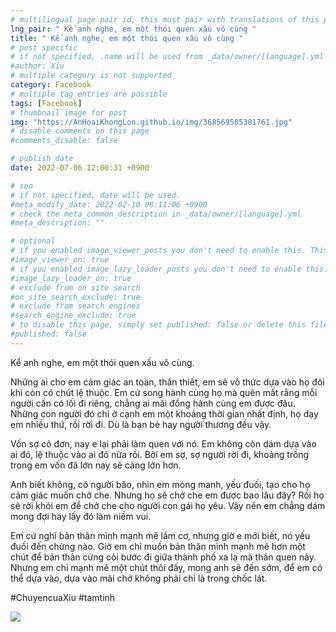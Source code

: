 ```yaml
---
# multilingual page pair id, this must pair with translations of this page. (This name must be unique)
lng_pair: " Kể anh nghe, em một thói quen xấu vô cùng "
title: " Kể anh nghe, em một thói quen xấu vô cùng "
# post specific
# if not specified, .name will be used from _data/owner/[language].yml
#author: Xíu
# multiple category is not supported
category: Facebook
# multiple tag entries are possible
tags: [Facebook]
# thumbnail image for post
img: "https://AnHoaiKhongLon.github.io/img/368569585381761.jpg"
# disable comments on this page
#comments_disable: false

# publish date
date: 2022-07-06 12:00:31 +0900

# seo
# if not specified, date will be used.
#meta_modify_date: 2022-02-10 08:11:06 +0900
# check the meta_common_description in _data/owner/[language].yml
#meta_description: ""

# optional
# if you enabled image_viewer_posts you don't need to enable this. This is only if image_viewer_posts = false
#image_viewer_on: true
# if you enabled image_lazy_loader_posts you don't need to enable this. This is only if image_lazy_loader_posts = false
#image_lazy_loader_on: true
# exclude from on site search
#on_site_search_exclude: true
# exclude from search engines
#search_engine_exclude: true
# to disable this page, simply set published: false or delete this file
#published: false
---
```


<!-- outline-start -->

Kể anh nghe, em một thói quen xấu vô cùng.

Những ai cho em cảm giác an toàn, thân thiết, em sẽ vô thức dựa vào họ đôi khi còn có chút lệ thuộc. Em cứ song hành cùng họ mà quên mất rằng mỗi người cần có lối đi riêng, chẳng ai mãi đồng hành cùng em được đâu. Những con người đó chỉ ở cạnh em một khoảng thời gian nhất định, họ dạy em nhiều thứ, rồi rời đi. Dù là bạn bè hay người thương đều vậy.

Vốn sợ cô đơn, nay e lại phải làm quen với nó. Em không còn dám dựa vào ai đó, lệ thuộc vào ai đó nữa rồi. Bởi em sợ, sợ người rời đi, khoảng trống trong em vốn đã lớn nay sẽ càng lớn hơn.

Anh biết không, có người bảo, nhìn em mỏng manh, yếu đuối, tạo cho họ cảm giác muốn chở che. Nhưng họ sẽ chở che em được bao lâu đây? Rồi họ sẽ rời khỏi em để chở che cho người con gái họ yêu. Vậy nên em chẳng dám mong đợi hay lấy đó làm niềm vui.

Em cứ nghĩ bản thân mình mạnh mẽ lắm cơ, nhưng giờ e mới biết, nó yếu đuối đến chừng nào. Giờ em chỉ muốn bản thân mình mạnh mẽ hơn một chút để bản thân cứng cỏi bước đi giữa thành phố xa lạ mà thân quen này. Nhưng em chỉ mạnh mẽ một chút thôi đấy, mong anh sẽ đến sớm, để em có thể dựa vào, dựa vào mãi chớ không phải chỉ là trong chốc lát.

#ChuyencuaXiu
#tamtinh

<!-- outline-end -->

<img src= "https://AnHoaiKhongLon.github.io/img/368569585381761.jpg">